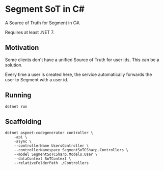 # Segment SoT in C#

A Source of Truth for Segment in C#.

Requires at least .NET 7.

## Motivation

Some clients don't have a unified Source of Truth for user ids. This can be a solution.

Every time a user is created here, the service automatically forwards the user to Segment with a user id. 

## Running

```
dotnet run
```

## Scaffolding

```
dotnet aspnet-codegenerator controller \
    -api \
    -async \
    --controllerName UsersController \
    --controllerNamespace SegmentSoTCSharp.Controllers \
    --model SegmentSoTCSharp.Models.User \
    --dataContext SoTContext \
    --relativeFolderPath ./Controllers
```